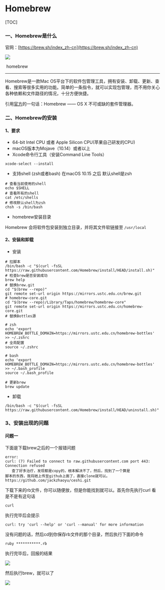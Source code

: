 #  Homebrew

[TOC]

###  一、Homebrew是什么

官网：[https://brew.sh/index_zh-cn](https://brew.sh/index_zh-cn)

![](https://tva1.sinaimg.cn/large/008i3skNgy1gtyvzwg7vcj61am0ioabc02.jpg)

​																		homebrew

---

Homebrew是一款Mac OS平台下的软件包管理工具，拥有安装、卸载、更新、查看、搜索等很多实用的功能。简单的一条指令，就可以实现包管理，而不用你关心各种依赖和文件路径的情况，十分方便快捷。



引用[官方](https://brew.sh)的一句话：Homebrew —— OS X 不可或缺的套件管理器。



### 二、Homebrew的安装

#### 1、要求

+ 64-bit Intel CPU 或者 Apple Silicon CPU(苹果自己研发的CPU)
+ macOS版本为Mojave（10.14）或者以上
+ Xcode命令行工具（安装Command Line Tools）

```shell
xcode-select --install    
```

+ 支持shell (zsh或者bash) 在macOS 10.15 之后 默认shell是zsh

```shell
# 查看当前使用的shell
echo $SHELL
# 查看所有的shell
cat /etc/shells
# 修改默认shell为zsh
chsh -s /bin/bash
```

+ homebrew安装目录

Homebrew 会将软件包安装到独立目录，并将其文件软链接至 `/usr/local` 

#### 2、安装和卸载

+ 安装

```shell
# 拉脚本
/bin/bash -c "$(curl -fsSL https://raw.githubusercontent.com/Homebrew/install/HEAD/install.sh)"
# 检查brew是否安装成功
brew help
# 替换brew.git
cd "$(brew --repo)"
git remote set-url origin https://mirrors.ustc.edu.cn/brew.git
# homebrew-core.git
cd "$(brew --repo)/Library/Taps/homebrew/homebrew-core"
git remote set-url origin https://mirrors.ustc.edu.cn/homebrew-core.git
# 替换Bottles源

# zsh
echo 'export HOMEBREW_BOTTLE_DOMAIN=https://mirrors.ustc.edu.cn/homebrew-bottles' >> ~/.zshrc
# 全局配置
source ~/.zshrc

# bash
echo 'export HOMEBREW_BOTTLE_DOMAIN=https://mirrors.ustc.edu.cn/homebrew-bottles' >> ~/.bash_profile
source ~/.bash_profile

# 更新brew
brew update
```

+ 卸载

```shell
/bin/bash -c "$(curl -fsSL https://raw.githubusercontent.com/Homebrew/install/HEAD/uninstall.sh)"

```

### 3、安装出现的问题

#### 问题一

下面是下载brew之后的一个报错问题

```shell
error:
curl: (7) Failed to connect to raw.githubusercontent.com port 443: Connection refused
   查了好多治疗，发现都是copy的，根本解决不了，然后，找到了一个算是
脚本的东西，我将她上传至github上面了，直接clone就可以。
https://github.com/jackzhaoyu/ceshi.git
```

下载下来的rb文件，你可以随便放，但是你能找到就可以。首先你先执行curl 看是不是有这句话

```shell
curl
```

执行完毕后会提示

```shell
curl: try 'curl --help' or 'curl --manual' for more information
```

没有问题的话，然后cd到你保存rb文件的那个目录，然后执行下面的命令

```shell
ruby ***********.rb
```

执行完毕后，回报的结果

![](https://tva1.sinaimg.cn/large/008i3skNgy1gu205ulqzaj60u00lq43u02.jpg)

然后执行brew，就可以了

![](https://tva1.sinaimg.cn/large/008i3skNgy1gu20k49v6qj60vq0jotaj02.jpg)

